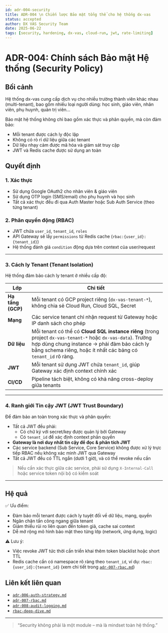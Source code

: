 ```yaml
---
id: adr-004-security
title: ADR-004 \n Chiến lược Bảo mật tổng thể cho hệ thống dx-vas
status: accepted
author: DX VAS Security Team
date: 2025-06-22
tags: [security, hardening, dx-vas, cloud-run, jwt, rate-limiting]
---
```


# ADR-004: Chính sách Bảo mật Hệ thống (Security Policy)

## Bối cảnh

Hệ thống dx-vas cung cấp dịch vụ cho nhiều trường thành viên khác nhau (multi-tenant), bao gồm nhiều loại người dùng: học sinh, giáo viên, nhân viên, phụ huynh, quản trị viên...

Bảo mật hệ thống không chỉ bao gồm xác thực và phân quyền, mà còn đảm bảo:

- Mỗi tenant được cách ly độc lập
- Không có rò rỉ dữ liệu giữa các tenant
- Dữ liệu nhạy cảm được mã hóa và giám sát truy cập
- JWT và Redis cache được sử dụng an toàn

## Quyết định

### 1. Xác thực

- Sử dụng Google OAuth2 cho nhân viên & giáo viên
- Sử dụng OTP login (SMS/email) cho phụ huynh và học sinh
- Tất cả xác thực đều đi qua Auth Master hoặc Sub Auth Service (theo từng tenant)

### 2. Phân quyền động (RBAC)

- JWT chứa `user_id`, `tenant_id`, `roles`
- API Gateway sẽ lấy `permissions` từ Redis cache (`rbac:{user_id}:{tenant_id}`)
- Hệ thống đánh giá `condition` động dựa trên context của user/request

---

### 3. Cách ly Tenant (Tenant Isolation)

Hệ thống đảm bảo cách ly tenant ở nhiều cấp độ:

| Lớp | Chi tiết |
|-----|----------|
| **Hạ tầng (GCP)** | Mỗi tenant có GCP project riêng (`dx-vas-tenant-*`), không chia sẻ Cloud Run, Cloud SQL, Secret |
| **Mạng** | Các service tenant chỉ nhận request từ Gateway hoặc IP danh sách cho phép |
| **Dữ liệu** | Mỗi tenant có thể có **Cloud SQL instance riêng** (trong project `dx-vas-tenant-*` hoặc `dx-vas-data`). Trường hợp dùng chung instance → phải đảm bảo cách ly bằng schema riêng, hoặc ít nhất các bảng có `tenant_id` rõ ràng. |
| **JWT** | Mỗi tenant sử dụng JWT chứa `tenant_id`, giúp Gateway xác định context chính xác |
| **CI/CD** | Pipeline tách biệt, không có khả năng cross-deploy giữa tenants |

---

### 4. Ranh giới Tin cậy JWT (JWT Trust Boundary)

Để đảm bảo an toàn trong xác thực và phân quyền:

- Tất cả JWT đều phải:
  - Có chữ ký với secret/key được quản lý bởi Gateway
  - Có `tenant_id` để xác định context phân quyền
- **Gateway là nơi duy nhất tin cậy để đọc & phân tích JWT**
- Các service backend (Sub Service, Core Service) không được xử lý trực tiếp RBAC nếu không xác minh JWT qua Gateway
- Tất cả JWT đều có TTL ngắn (dưới 1 giờ), và có thể revoke nếu cần

> Nếu cần xác thực giữa các service, phải sử dụng `X-Internal-Call` hoặc service token nội bộ có kiểm soát

---

## Hệ quả

✅ Ưu điểm:

- Đảm bảo mỗi tenant được cách ly tuyệt đối về dữ liệu, mạng, quyền
- Ngăn chặn tấn công ngang giữa tenant
- Giảm thiểu rủi ro liên quan đến token giả, cache sai context
- Dễ mở rộng mô hình bảo mật theo từng lớp (network, ứng dụng, logic)

⚠️ Lưu ý:

- Việc revoke JWT tức thời cần triển khai thêm token blacklist hoặc short TTL
- Redis cache cần có namespace rõ ràng theo `tenant_id`, ví dụ: `rbac:{user_id}:{tenant_id}` (xem chi tiết trong [`adr-007-rbac.md`](./adr-007-rbac.md))

## Liên kết liên quan

- [`adr-006-auth-strategy.md`](./adr-006-auth-strategy.md)
- [`adr-007-rbac.md`](./adr-007-rbac.md)
- [`adr-008-audit-logging.md`](./adr-008-audit-logging.md)
- [`rbac-deep-dive.md`](../architecture/rbac-deep-dive.md)

---
> “Security không phải là một module – mà là mindset toàn hệ thống.”
